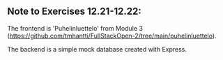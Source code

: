 ## Note to Exercises 12.21-12.22:  

The frontend is 'Puhelinluettelo' from Module 3 
(https://github.com/tmhantti/FullStackOpen-2/tree/main/puhelinluettelo). 

The backend is a simple mock database created with Express. 
